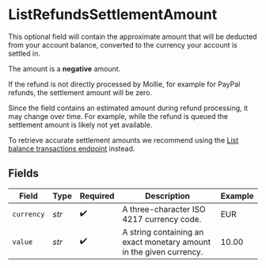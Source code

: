 # ListRefundsSettlementAmount

This optional field will contain the approximate amount that will be deducted from your account balance, converted
to the currency your account is settled in.

The amount is a **negative** amount.

If the refund is not directly processed by Mollie, for example for PayPal refunds, the settlement amount will be
zero.

Since the field contains an estimated amount during refund processing, it may change over time. For example, while
the refund is queued the settlement amount is likely not yet available.

To retrieve accurate settlement amounts we recommend using the
[List balance transactions endpoint](list-balance-transactions) instead.


## Fields

| Field                                                               | Type                                                                | Required                                                            | Description                                                         | Example                                                             |
| ------------------------------------------------------------------- | ------------------------------------------------------------------- | ------------------------------------------------------------------- | ------------------------------------------------------------------- | ------------------------------------------------------------------- |
| `currency`                                                          | *str*                                                               | :heavy_check_mark:                                                  | A three-character ISO 4217 currency code.                           | EUR                                                                 |
| `value`                                                             | *str*                                                               | :heavy_check_mark:                                                  | A string containing an exact monetary amount in the given currency. | 10.00                                                               |